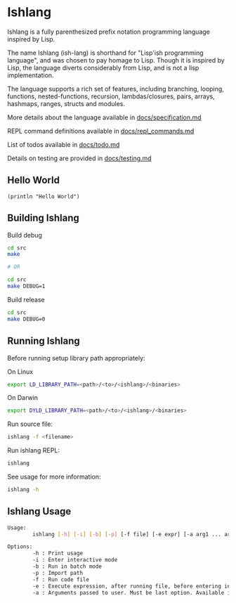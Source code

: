 # Ishlang
Ishlang is a fully parenthesized prefix notation programming language inspired by Lisp.

The name Ishlang (ish-lang) is shorthand for "Lisp'ish programming language", and was chosen to pay homage to Lisp. Though it is inspired by Lisp, the language diverts considerably from Lisp, and is not a lisp implementation.

The language supports a rich set of features, including branching, looping, functions, nested-functions, recursion, lambdas/closures, pairs, arrays, hashmaps, ranges, structs and modules.

More details about the language available in [docs/specification.md](docs/specification.md)

REPL command definitions available in [docs/repl_commands.md](docs/repl_commands.md)

List of todos available in [docs/todo.md](docs/todo.md)

Details on testing are provided in [docs/testing.md](docs/testing.md)

## Hello World
```
(println "Hello World")
```

## Building Ishlang
Build debug
```bash
cd src
make

# OR

cd src
make DEBUG=1
```

Build release
```bash
cd src
make DEBUG=0
```

## Running Ishlang
Before running setup library path appropriately:

On Linux
```bash
export LD_LIBRARY_PATH=<path>/<to>/<ishlang>/<binaries>
```

On Darwin
```bash
export DYLD_LIBRARY_PATH=<path>/<to>/<ishlang>/<binaries>
```

Run source file:
```bash
ishlang -f <filename>
```

Run ishlang REPL:
```bash
ishlang
```

See usage for more information:
```bash
ishlang -h
```

## Ishlang Usage
```bash
Usage:
        ishlang [-h] [-i] [-b] [-p] [-f file] [-e expr] [-a arg1 ... argN]

Options:
        -h : Print usage
        -i : Enter interactive mode
        -b : Run in batch mode
        -p : Import path
        -f : Run code file
        -e : Execute expression, after running file, before entering interactive mode
        -a : Arguments passed to user. Must be last option. Available in argv array
```
